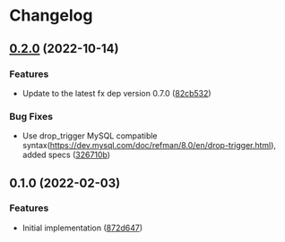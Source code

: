 # Changelog

## [0.2.0](https://www.github.com/f-mer/fx-adapters-mysql/compare/v0.1.0...v0.2.0) (2022-10-14)


### Features

* Update to the latest fx dep version 0.7.0 ([82cb532](https://www.github.com/f-mer/fx-adapters-mysql/commit/82cb532ff75c6e76f59c773d9e85269cd1d090a7))


### Bug Fixes

* Use drop_trigger MySQL compatible syntax(https://dev.mysql.com/doc/refman/8.0/en/drop-trigger.html), added specs ([326710b](https://www.github.com/f-mer/fx-adapters-mysql/commit/326710b891a216c7431cf6900e2a6b3a3ab7d3c4))

## 0.1.0 (2022-02-03)


### Features

* Initial implementation ([872d647](https://www.github.com/f-mer/fx-adapters-mysql/commit/872d64745dd3f6d1c9fba61485f4a27ce6d4c948))
